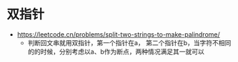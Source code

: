 # 双指针
- https://leetcode.cn/problems/split-two-strings-to-make-palindrome/
    - 判断回文串就用双指针，第一个指针在a， 第二个指针在b，当字符不相同的的时候，分别考虑以a、b作为断点，两种情况满足其一就可以